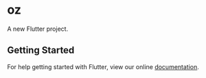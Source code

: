 # oz

A new Flutter project.

## Getting Started

For help getting started with Flutter, view our online
[documentation](https://flutter.io/).
